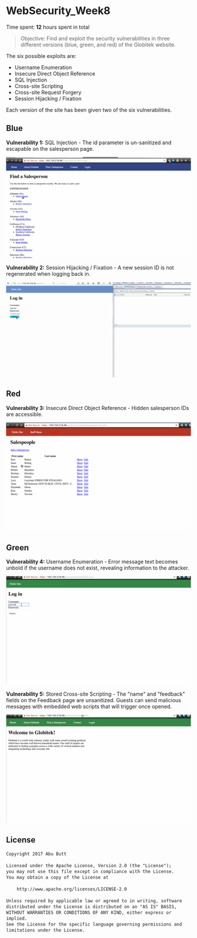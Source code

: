 # WebSecurity_Week8

Time spent: **12** hours spent in total

> Objective: Find and exploit the security vulnerabilities in three different versions (blue, green, and red) of the Globitek website.

The six possible exploits are:
- Username Enumeration
- Insecure Direct Object Reference
- SQL Injection
- Cross-site Scripting
- Cross-site Request Forgery
- Session Hijacking / Fixation

Each version of the site has been given two of the six vulnerabilities.

## Blue

**Vulnerability 1:** SQL Injection - The id parameter is un-sanitized and escapable on the salesperson page.

<img src='https://github.com/buttabu/WebSecurity_Week8/blob/master/Week8/Week_8_GIFs/blue1.gif' title='SQLI' alt='SQLI' /> 

**Vulnerability 2:** Session Hijacking / Fixation - A new session ID is not regenerated when logging back in.

<img src='https://github.com/buttabu/WebSecurity_Week8/blob/master/Week8/Week_8_GIFs/blue2.gif' title='SESSID' alt='SESSID' /> 

## Red

**Vulnerability 3:** Insecure Direct Object Reference - Hidden salesperson IDs are accessible.

<img src='https://github.com/buttabu/WebSecurity_Week8/blob/master/Week8/Week_8_GIFs/red1.gif' title='Idor' alt='Idor' /> 


## Green

**Vulnerability 4:** Username Enumeration - Error message text becomes unbold if the username does not exist, revealing information to the attacker.

<img src='https://github.com/buttabu/WebSecurity_Week8/blob/master/Week8/Week_8_GIFs/green1.gif' title='enumeration' alt='enumeration' /> 

**Vulnerability 5:** Stored Cross-site Scripting - The "name" and "feedback" fields on the Feedback page are unsanitized. Guests can send malicious messages with embedded web scripts that will trigger once opened. 

<img src='https://github.com/buttabu/WebSecurity_Week8/blob/master/Week8/Week_8_GIFs/green2.gif' title='xss' alt='xss' /> 

## License

    Copyright 2017 Abu Butt

    Licensed under the Apache License, Version 2.0 (the "License");
    you may not use this file except in compliance with the License.
    You may obtain a copy of the License at

        http://www.apache.org/licenses/LICENSE-2.0

    Unless required by applicable law or agreed to in writing, software
    distributed under the License is distributed on an "AS IS" BASIS,
    WITHOUT WARRANTIES OR CONDITIONS OF ANY KIND, either express or implied.
    See the License for the specific language governing permissions and
    limitations under the License.
